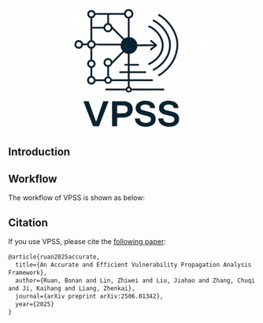 <p align="center">
  <img src="images/vpss_logo.jpg" alt="vpss-logo" height="251" />
</p>

## Introduction


## Workflow

The workflow of VPSS is shown as below:

## Citation

If you use VPSS, please cite the [following paper](https://arxiv.org/pdf/2506.01342):

```
@article{ruan2025accurate,
  title={An Accurate and Efficient Vulnerability Propagation Analysis Framework},
  author={Ruan, Bonan and Lin, Zhiwei and Liu, Jiahao and Zhang, Chuqi and Ji, Kaihang and Liang, Zhenkai},
  journal={arXiv preprint arXiv:2506.01342},
  year={2025}
}
```